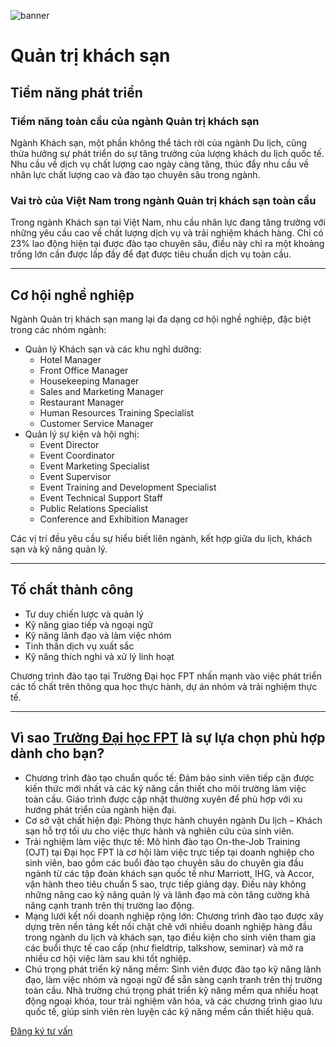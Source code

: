 ![banner](https://daihoc.fpt.edu.vn/wp-content/uploads/2025/01/header-2024-png.avif)

# Quản trị khách sạn

## **Tiềm năng phát triển**

### **Tiềm năng toàn cầu của ngành Quản trị khách sạn**

Ngành Khách sạn, một phần không thể tách rời của ngành Du lịch, cũng thừa hưởng sự phát triển do sự tăng trưởng của lượng khách du lịch quốc tế. Nhu cầu về dịch vụ chất lượng cao ngày càng tăng, thúc đẩy nhu cầu về nhân lực chất lượng cao và đào tạo chuyên sâu trong ngành.

### **Vai trò của Việt Nam trong ngành Quản trị khách sạn toàn cầu**

Trong ngành Khách sạn tại Việt Nam, nhu cầu nhân lực đang tăng trưởng với những yêu cầu cao về chất lượng dịch vụ và trải nghiệm khách hàng. Chỉ có 23% lao động hiện tại được đào tạo chuyên sâu, điều này chỉ ra một khoảng trống lớn cần được lấp đầy để đạt được tiêu chuẩn dịch vụ toàn cầu.

* * *

## **Cơ hội nghề nghiệp**

Ngành Quản trị khách sạn mang lại đa dạng cơ hội nghề nghiệp, đặc biệt trong các nhóm ngành:

- Quản lý Khách sạn và các khu nghỉ dưỡng:
  - Hotel Manager
  - Front Office Manager
  - Housekeeping Manager
  - Sales and Marketing Manager
  - Restaurant Manager
  - Human Resources Training Specialist
  - Customer Service Manager
- Quản lý sự kiện và hội nghị:
  - Event Director
  - Event Coordinator
  - Event Marketing Specialist
  - Event Supervisor
  - Event Training and Development Specialist
  - Event Technical Support Staff
  - Public Relations Specialist
  - Conference and Exhibition Manager

Các vị trí đều yêu cầu sự hiểu biết liên ngành, kết hợp giữa du lịch, khách sạn và kỹ năng quản lý.

* * *

## **Tố chất thành công**

- Tư duy chiến lược và quản lý
- Kỹ năng giao tiếp và ngoại ngữ
- Kỹ năng lãnh đạo và làm việc nhóm
- Tinh thần dịch vụ xuất sắc
- Kỹ năng thích nghi và xử lý linh hoạt

Chương trình đào tạo tại Trường Đại học FPT nhấn mạnh vào việc phát triển các tố chất trên thông qua học thực hành, dự án nhóm và trải nghiệm thực tế.

* * *

## **Vì sao [Trường Đại học FPT](https://daihoc.fpt.edu.vn/) là sự lựa chọn phù hợp dành cho bạn?**

- Chương trình đào tạo chuẩn quốc tế: Đảm bảo sinh viên tiếp cận được kiến thức mới nhất và các kỹ năng cần thiết cho môi trường làm việc toàn cầu. Giáo trình được cập nhật thường xuyên để phù hợp với xu hướng phát triển của ngành hiện đại.
- Cơ sở vật chất hiện đại: Phòng thực hành chuyên ngành Du lịch – Khách sạn hỗ trợ tối ưu cho việc thực hành và nghiên cứu của sinh viên.
- Trải nghiệm làm việc thực tế: Mô hình đào tạo On-the-Job Training (OJT) tại Đại học FPT là cơ hội làm việc trực tiếp tại doanh nghiệp cho sinh viên, bao gồm các buổi đào tạo chuyên sâu do chuyên gia đầu ngành từ các tập đoàn khách sạn quốc tế như Marriott, IHG, và Accor, vận hành theo tiêu chuẩn 5 sao, trực tiếp giảng dạy. Điều này không những nâng cao kỹ năng quản lý và lãnh đạo mà còn tăng cường khả năng cạnh tranh trên thị trường lao động.
- Mạng lưới kết nối doanh nghiệp rộng lớn: Chương trình đào tạo được xây dựng trên nền tảng kết nối chặt chẽ với nhiều doanh nghiệp hàng đầu trong ngành du lịch và khách sạn, tạo điều kiện cho sinh viên tham gia các buổi thực tế cao cấp (như fieldtrip, talkshow, seminar) và mở ra nhiều cơ hội việc làm sau khi tốt nghiệp.
- Chú trọng phát triển kỹ năng mềm: Sinh viên được đào tạo kỹ năng lãnh đạo, làm việc nhóm và ngoại ngữ để sẵn sàng cạnh tranh trên thị trường toàn cầu. Nhà trường chú trọng phát triển kỹ năng mềm qua nhiều hoạt động ngoại khóa, tour trải nghiệm văn hóa, và các chương trình giao lưu quốc tế, giúp sinh viên rèn luyện các kỹ năng mềm cần thiết hiệu quả.

[Đăng ký tư vấn](https://daihoc.fpt.edu.vn/dang-ky-truc-tuyen/)